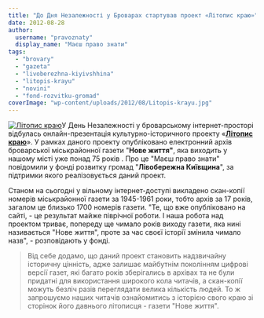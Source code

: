 ```yaml
---
title: "До Дня Незалежності у Броварах стартував проект «Літопис краю»"
date: 2012-08-28
author: 
  username: "pravoznaty"
  display_name: "Маєш право знати"
tags: 
  - "brovary"
  - "gazeta"
  - "livoberezhna-kiyivshhina"
  - "litopis-krayu"
  - "novini"
  - "fond-rozvitku-gromad"
coverImage: "wp-content/uploads/2012/08/Litopis-krayu.jpg"
---
```


[![](https://mpz.brovary.org/wp-content/uploads/2012/08/Litopis-krayu.jpg "Літопис краю")](https://mpz.brovary.org/wp-content/uploads/2012/08/Litopis-krayu.jpg)У День Незалежності у броварському інтернет-просторі відбулась онлайн-презентація культурно-історичного проекту «**[Літопис краю](https://www.livoberezhna.org/litopys-kraiu)**». У рамках даного проекту опубліковано електронний архів броварської міськрайонної газети "**Нове життя"**, яка виходить у нашому місті уже понад 75 років . Про це "Маєш право знати" повідомили у фонді розвитку громад "**Лівобережна Київщина**", за підтримки якого реалізовується даний проект.

Станом на сьогодні у вільному інтернет-доступі викладено скан-копії номерів міськрайонної газети за 1945-1961 роки, тобто архів за 17 років, загалом це близько 1700 номерів газети. "Те, що вже опубліковано на сайті, - це результат майже піврічної роботи. І наша робота над проектом триває, попереду ще чимало років виходу газети, яка нині називається "Нове життя", проте за час своєї історії змінила чимало назв", - розповідають у фонді.

> Від себе додамо, що даний проект становить надзвичайну історичну цінність, адже залишає майбутнім поколінням цифрові версії газет, які багато років зберігались в архівах та не були придатні для використання широкого кола читачів, а скан-копії можуть безліч разів переглядати велика кількість людей. То ж запрошуємо наших читачів ознайомитись з історією свого краю зі сторінок його давнього літописця - газети "Нове життя".
